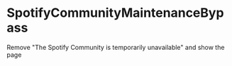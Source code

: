 # SpotifyCommunityMaintenanceBypass
Remove "The Spotify Community is temporarily unavailable" and show the page
